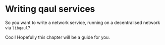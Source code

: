 # Writing qaul services

So you want to write a network service, running on a decentralised network via `libqaul`?

Cool! Hopefully this chapter will be a guide for you.